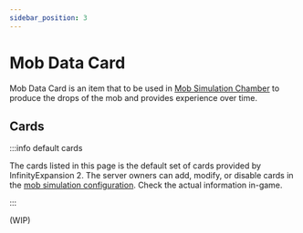 ```yaml
---
sidebar_position: 3
---
```


# Mob Data Card

Mob Data Card is an item that to be used in [Mob Simulation Chamber](/infinity-expansion-2/mob-simulation/chamber) to produce the drops of the mob and provides experience over time.

## Cards

:::info default cards

The cards listed in this page is the default set of cards provided by InfinityExpansion 2. The server owners can add, modify, or disable cards in the [mob simulation configuration](/infinity-expansion-2/config/mob-simulation). Check the actual information in-game.

:::

(WIP)
